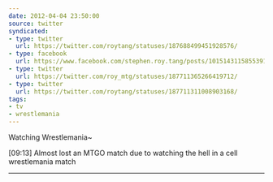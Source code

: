 ```yaml
---
date: 2012-04-04 23:50:00
source: twitter
syndicated:
- type: twitter
  url: https://twitter.com/roytang/statuses/187688499451928576/
- type: facebook
  url: https://www.facebook.com/stephen.roy.tang/posts/10151431158553912
- type: twitter
  url: https://twitter.com/roy_mtg/statuses/187711365266419712/
- type: twitter
  url: https://twitter.com/roytang/statuses/187711311008903168/
tags:
- tv
- wrestlemania
---
```


Watching Wrestlemania~

<time id="10151431158553912">[09:13]</time> Almost lost an MTGO match due to watching the hell in a cell wrestlemania match

---